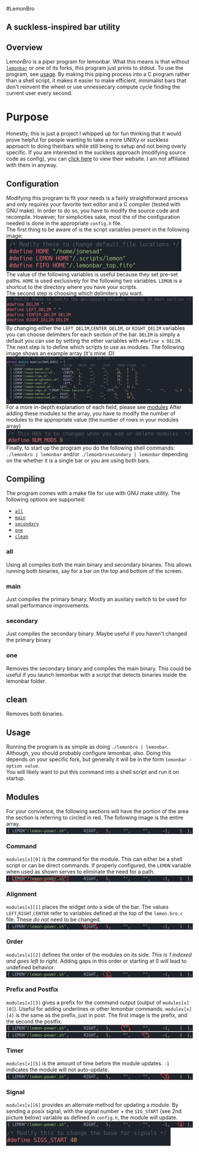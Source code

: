#LemonBro
## A suckless-inspired bar utility

## Overview ##

LemonBro is a piper program for lemonbar. What this means is that without [`lemonbar`](https://github.com/LemonBoy/bar) or one of its forks, this program just prints to stdout. To use the program, see [usage](#usage). By making this piping process into a C program rather than a shell script, it makes it easier to make efficient, minimalist bars that don't reinvent the wheel or use unnessecary compute cycle finding the current user every second.

# Purpose
Honestly, this is just a project I whipped up for fun thinking that it would prove helpful for people wanting to take a more UNIXy or suckless approach to doing theirbars while still being to setup and not being overly specific. If you are interested in the suckless approach (modifying source code as config), you can [click here](https://suckless.org) to view their website. I am not affiliated with them in anyway.

## Configuration
Modifying this program to fit your needs is a fairly straightforward process and only requires your favorite text editor and a C compiler (tested with GNU make). In order to do so, you have to modify the source code and recompile. However, for simplicities sake, most the of the configuration needed is done in the appropriate `config.h` file.
<br/>
The first thing to be aware of is the script variables present in the following image:
<img align='center' alt="variables with hardcoded paths to user's home" src='images/script_variables.png'/><br/>
The value of the following variables is useful because they set pre-set paths. `HOME` is used exclusively for the following two variables. `LEMON` is a shortcut to the directory where you have your scripts.
<br/>
The second step is choosing which delimiters you want.
<img align='center' alt="variables controlling the delimiters." src='images/delimiters.png'/><br/>
By changing either the `LEFT_DELIM`,`CENTER_DELIM`, or `RIGHT_DELIM` variables you can choose delimiters for each section of the bar. `DELIM` is simply a default you can use by setting the other variables with `#define x DELIM`.
<br/>
The next step is to define which scripts to use as modules. The following image shows an example array (it's mine :D)
<img align='center' alt="my configuration of scripts" src='images/modules_array.png'/><br/>
For a more in-depth explanation of each field, please see [modules](#Modules)
After adding these modules to the array, you have to modify the number of modules to the appropriate value (the number of rows in your modules array)
<img align='center' alt="Variable representing the number of modules" src='images/num_mods.png'/><br/>
Finally, to start up the program you do the following shell commands: `./lemonbro | lemonbar` and/or `./lemonbrosecondary | lemonbar` depending on the whether it is a single bar or you are using both bars. 

## Compiling
The program comes with a make file for use with GNU make utility. The following options are supported:

- [`all`](#all)
- [`main`](#main)
- [`secondary`](#secondary)
- [`one`](#one)
- [`clean`](#clean)
### all
Using all compiles both the main binary and secondary binaries. This allows running both binaries, say for a bar on the top and bottom of the screen.
### main
Just compiles the primary binary. Mostly an auxilary switch to be used for small performance improvements.
### secondary
Just compiles the secondary binary. Maybe useful if you haven't changed the primary binary
### one
Removes the secondary binary and compiles the main binary. This could be useful if you launch lemonbar with a script that detects binaries inside the lemonbar folder.
## clean
Removes both binaries.

## Usage
Running the program is as simple as doing `./lemonbro | lemonbar`. Although, you should probably configure lemonbar, also. Doing this depends on your specific fork, but generally it will be in the form `lemonbar -option value`.<br/>
You will likely want to put this command into a shell script and run it on startup.

## Modules

For your convience, the following sections will have the portion of the area the section is referring to circled in red. The following image is the entire array.
<img align='center' alt='full array' src='images/modules_array[0].png'><br/>

### Command
`modules[x][0]` is the command for the module. This can either be a shell script or can be direct commands. If properly configured, the `LEMON` variable when used as shown serves to eliminate the need for a path.
<img align='center' alt='full array' src='images/modules_array[0][0].png'><br/>

### Alignment
`modules[x][1]` places the widget onto a side of the bar. The values `LEFT`,`RIGHT`,`CENTER` refer to variables defined at the top of the `lemon.bro.c` file. These *do not* need to be changed.
<img align='center' alt='full array' src='images/modules_array[0][1].png'><br/>

### Order
`modules[x][2]` defines the order of the modules on its side. *This is 1 indexed and goes left to right*. Adding gaps in this order or starting at 0 <em>will</em> lead to undefined behavior.
<img align='center' alt='full array' src='images/modules_array[0][2].png'><br/>

### Prefix and Postfix
`modules[x][3]` gives a prefix for the command output (output of `modules[x][0]`). Useful for adding underlines or other lemonbar commands. 
`modules[x][4]` is the same as the prefix, just in post.
The first image is the prefix, and the second the postfix.
<img align='center' alt='full array' src='images/modules_array[0][3].png'><br/>
<img align='center' alt='full array' src='images/modules_array[0][4].png'><br/>

### Timer
`modules[x][5]` is the amount of time before the module updates. `-1` indicates the module will not auto-update.
<img align='center' alt='full array' src='images/modules_array[0][5].png'><br/>

### Signal
`modules[x][6]` provides an alternate method for updating a module. By sending a posix signal, with the signal number + the `SIG_START` (see 2nd picture below) variable as defined in `config.h`, the module will update. 
<img align='center' alt='full array' src='images/modules_array[0][6].png'><br/>
<img align='center' alt="Starting signal value so it doesn't overlap with SIGKILL or SIGTERM" src='images/signals_start.png'/>
